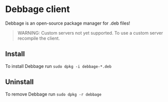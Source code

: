 # Debbage client

Debbage is an open-source package manager for .deb files!

> WARNING: Custom servers not yet supported. To use a custom server recompile the client.

## Install

To install Debbage run `sudo dpkg -i debbage-*.deb`

## Uninstall

To remove Debbage run `sudo dpkg -r debbage`